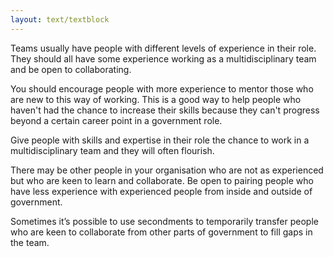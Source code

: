 ```yaml
---
layout: text/textblock
---
```

Teams usually have people with different levels of experience in their role. They should all have some experience working as a multidisciplinary team and be open to collaborating.

You should encourage people with more experience to mentor those who are new to this way of working. This is a good way to help people who haven't had the chance to increase their skills because they can't progress beyond a certain career point in a government role.

Give people with skills and expertise in their role the chance to work in a multidisciplinary team and they will often flourish.

There may be other people in your organisation who are not as experienced but who are keen to learn and collaborate. Be open to pairing people who have less experience with experienced people from inside and outside of government.

Sometimes it’s possible to use secondments to temporarily transfer people who are keen to collaborate from other parts of government to fill gaps in the team.
